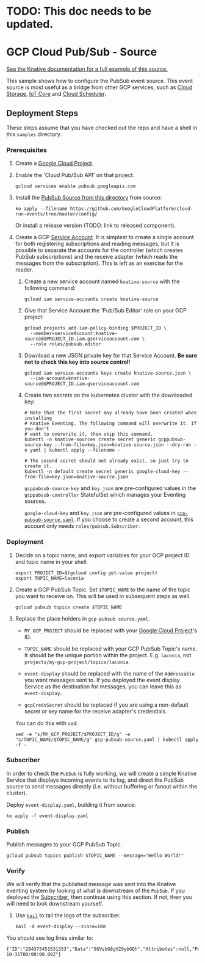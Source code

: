 
TODO: This doc needs to be updated.
======


# GCP Cloud Pub/Sub - Source

[See the Knative documentation for a full example of this source.](https://github.com/knative/docs/tree/master/docs/eventing/samples/gcp-pubsub-source)

This sample shows how to configure the PubSub event source. This event
source is most useful as a bridge from other GCP services, such as
[Cloud Storage](https://cloud.google.com/storage/docs/pubsub-notifications),
[IoT Core](https://cloud.google.com/iot/docs/how-tos/devices) and
[Cloud Scheduler](https://cloud.google.com/scheduler/docs/creating#).

## Deployment Steps

These steps assume that you have checked out the repo and have a shell in this
`samples` directory.

### Prerequisites

1. Create a
   [Google Cloud Project](https://cloud.google.com/resource-manager/docs/creating-managing-projects).
1. Enable the 'Cloud Pub/Sub API' on that project.

   ```shell
   gcloud services enable pubsub.googleapis.com
   ```

1. Install the [PubSub Source from this directory](../config/) from source:

   ```shell
   ko apply --filename https://github.com/GoogleCloudPlatform/cloud-run-events/tree/master/config/
   ```

   Or install a release version (TODO: link to released component).

1. Create a GCP
   [Service Account](https://console.cloud.google.com/iam-admin/serviceaccounts/project).
   It is simplest to create a single account for both registering subscriptions
   and reading messages, but it is possible to separate the accounts for the
   controller (which creates PubSub subscriptions) and the receive adapter
   (which reads the messages from the subscription). This is left as an exercise
   for the reader.

   1. Create a new service account named `knative-source` with the following
      command:

      ```shell
      gcloud iam service-accounts create knative-source
      ```

   1. Give that Service Account the 'Pub/Sub Editor' role on your GCP project:

      ```shell
      gcloud projects add-iam-policy-binding $PROJECT_ID \
        --member=serviceAccount:knative-source@$PROJECT_ID.iam.gserviceaccount.com \
        --role roles/pubsub.editor
      ```

   1. Download a new JSON private key for that Service Account. **Be sure not to
      check this key into source control!**

      ```shell
      gcloud iam service-accounts keys create knative-source.json \
        --iam-account=knative-source@$PROJECT_ID.iam.gserviceaccount.com
      ```

   1. Create two secrets on the kubernetes cluster with the downloaded key:

      ```shell
      # Note that the first secret may already have been created when installing
      # Knative Eventing. The following command will overwrite it. If you don't
      # want to overwrite it, then skip this command.
      kubectl -n knative-sources create secret generic gcppubsub-source-key --from-file=key.json=knative-source.json --dry-run -o yaml | kubectl apply --filename -

      # The second secret should not already exist, so just try to create it.
      kubectl -n default create secret generic google-cloud-key --from-file=key.json=knative-source.json
      ```

      `gcppubsub-source-key` and `key.json` are pre-configured values in the
      `gcppubsub-controller` StatefulSet which manages your Eventing sources.

      `google-cloud-key` and `key.json` are pre-configured values in
      [`gcp-pubsub-source.yaml`](pubsub-source.yaml). If you choose to
      create a second account, this account only needs
      `roles/pubsub.Subscriber`.

### Deployment

1. Decide on a topic name, and export variables for your GCP project ID and
   topic name in your shell:

   ```shell
   export PROJECT_ID=$(gcloud config get-value project)
   export TOPIC_NAME=laconia
   ```

1. Create a GCP PubSub Topic. Set `$TOPIC_NAME` to the name of the topic you
   want to receive on. This will be used in subsequent steps as well.

   ```shell
   gcloud pubsub topics create $TOPIC_NAME
   ```

1. Replace the place holders in `gcp-pubsub-source.yaml`.

   - `MY_GCP_PROJECT` should be replaced with your
     [Google Cloud Project](https://cloud.google.com/resource-manager/docs/creating-managing-projects)'s
     ID.

   - `TOPIC_NAME` should be replaced with your GCP PubSub Topic's name. It
     should be the unique portion within the project. E.g. `laconia`, not
     `projects/my-gcp-project/topics/laconia`.

   - `event-display` should be replaced with the name of the `Addressable` you
     want messages sent to. If you deployed the event display Service as the
     destination for messages, you can leave this as `event-display`.

   - `gcpCredsSecret` should be replaced if you are using a non-default secret
     or key name for the receive adapter's credentials.

   You can do this with `sed`:

   ```shell
   sed -e "s/MY_GCP_PROJECT/$PROJECT_ID/g" -e "s/TOPIC_NAME/$TOPIC_NAME/g" gcp-pubsub-source.yaml | kubectl apply -f -
   ```

### Subscriber

In order to check the `PubSub` is fully working, we will create a
simple Knative Service that displays incoming events to its log, and direct the
PubSub source to send messages directly (i.e. without buffering or fanout within
the cluster).

Deploy `event-display.yaml`, building it from source:

```shell
ko apply -f event-display.yaml
```

### Publish

Publish messages to your GCP PubSub Topic.

```shell
gcloud pubsub topics publish $TOPIC_NAME --message="Hello World!"
```

### Verify

We will verify that the published message was sent into the Knative eventing
system by looking at what is downstream of the `PubSub`. If you
deployed the [Subscriber](#subscriber), then continue using this section. If
not, then you will need to look downstream yourself.

1. Use [`kail`](https://github.com/boz/kail) to tail the logs of the subscriber.

   ```shell
   kail -d event-display --since=10m
   ```

You should see log lines similar to:

```
{"ID":"284375451531353","Data":"SGVsbG8gV29ybGQh","Attributes":null,"PublishTime":"2018-10-31T00:00:00.00Z"}

```
